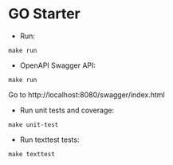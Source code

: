 # GO Starter

- Run:

```shell
make run
```

- OpenAPI Swagger API:
```shell
make run
```

Go to http://localhost:8080/swagger/index.html

- Run unit tests and coverage:

```shell
make unit-test
```

- Run texttest tests:

```shell
make texttest
```
